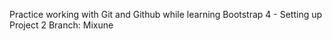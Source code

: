Practice working with Git and Github while learning Bootstrap 4 - Setting up Project 2 Branch: Mixune
